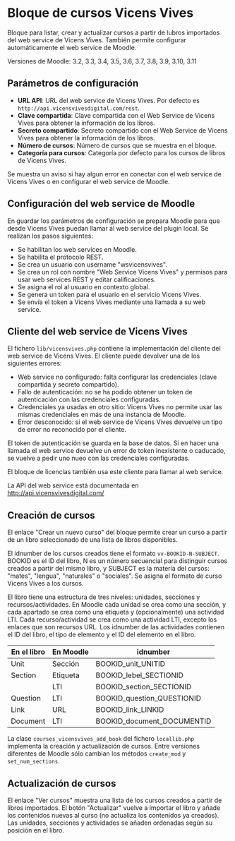 Bloque de cursos Vicens Vives
=============================

Bloque para listar, crear y actualizar cursos a partir de lubros importados del
web service de Vicens Vives. También permite configurar automáticamente el web
service de Moodle.

Versiones de Moodle: 3.2, 3.3, 3.4, 3.5, 3.6, 3.7, 3.8, 3.9, 3.10, 3.11

Parámetros de configuración
---------------------------

 * **URL API**: URL del web service de Vicens Vives. Por defecto es
   `http://api.vicensvivesdigital.com/rest`.
 * **Clave compartida**: Clave compartida con el Web Service de Vicens Vives
   para obtener la información de los libros.
 * **Secreto compartido**: Secreto compartido con el Web Service de Vicens Vives
   para obtener la información de los libros.
 * **Número de cursos**: Número de cursos que se muestra en el bloque.
 * **Categoría para cursos**: Categoría por defecto para los cursos de libros de
   Vicens Vives.

Se muestra un aviso si hay algun error en conectar con el web service de Vicens
Vives o en configurar el web service de Moodle.

Configuración del web service de Moodle
---------------------------------------

En guardar los parámetros de configuración se prepara Moodle para que desde
Vicens Vives puedan llamar al web service del plugin local. Se realizan los
pasos siguientes:

 * Se habilitan los web services en Moodle.
 * Se habilita el protocolo REST.
 * Se crea un usuario con username "wsvicensvives".
 * Se crea un rol con nombre "Web Service Vicens Vives" y permisos para usar web
   services REST y editar calificaciones.
 * Se asigna el rol al usuario en contexto global.
 * Se genera un token para el usuario en el servicio Vicens Vives.
 * Se envía el token a Vicens Vives mediante una llamada a su web service.

Cliente del web service de Vicens Vives
---------------------------------------

El fichero `lib/vicensvives.php` contiene la implementación del cliente del web
service de Vicens Vives. El cliente puede devolver una de los siguientes
errores:

 * Web service no configurado: falta configurar las credenciales (clave
   compartida y secreto compartido).
 * Fallo de autenticación: no se ha podido obtener un token de autenticación con
   las credenciales configuradas.
 * Credenciales ya usadas en otro sitio: Vicens Vives no permite usar las mismas
   credenciales en más de una instancia de Moodle.
 * Error desconocido: si el web service de Vicens Vives devuelve un tipo de
   error no reconocido por el cliente.

El token de autenticación se guarda en la base de datos. Si en hacer una llamada
el web service devuelve un error de token inexistente o caducado, se vuelve a
pedir uno nueo con las credenciales configuradas.

El bloque de licencias también usa este cliente para llamar al web service.

La API del web service está documentada en http://api.vicensvivesdigital.com/

Creación de cursos
------------------

El enlace "Crear un nuevo curso" del bloque permite crear un curso a partir de
un libro seleccionado de una lista de libros disponibles.

El idnumber de los cursos creados tiene el formato `vv-BOOKID-N-SUBJECT`. BOOKID
es el ID del libro, N es un número secuencial para distinguir cursos creados a
partir del mismo libro, y SUBJECT es la materia del cursos: "mates", "lengua",
"naturales" o "sociales". Se asigna el formato de curso Vicens Vives a los
cursos.

El libro tiene una estructura de tres niveles: unidades, secciones y
recursos/actividades. En Moodle cada unidad se crea como una sección, y cada
apartado se crea como una etiqueta y (opcionalmente) una actividad LTI. Cada
recurso/actividad se crea como una actividad LTI, excepto los enlaces que son
recursos URL. Los idnumber de las actividades contienen el ID del libro, el tipo
de elemento y el ID del elemento en el libro.

En el libro | En Moodle | idnumber
------------|-----------|---------------------------
Unit        | Sección   | BOOKID_unit_UNITID
Section     | Etiqueta  | BOOKID_lebel_SECTIONID
            | LTI       | BOOKID_section_SECTIONID
Question    | LTI       | BOOKID_question_QUESTIONID
Link        | URL       | BOOKID_link_LINKID
Document    | LTI       | BOOKID_document_DOCUMENTID

La clase `courses_vicensvives_add_book` del fichero `locallib.php` implementa la
creación y actualización de cursos. Entre versiones diferentes de Moodle sólo
cambian los métodos `create_mod` y `set_num_sections`.

Actualización de cursos
-----------------------

El enlace "Ver cursos" muestra una lista de los cursos creados a partir de
libros importados. El botón "Actualizar" vuelve a importar el libro y añade los
contenidos nuevas al curso (no actualiza los contenidos ya creados). Las
unidades, secciones y actividades se añaden ordenadas según su posición en el
libro.
